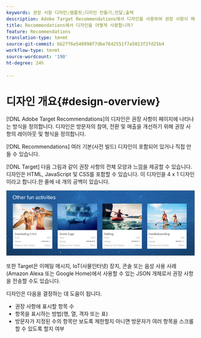 ```yaml
---
keywords: 권장 사항 디자인;템플릿;디자인 만들기;전달;출력
description: Adobe Target Recommendations에서 디자인을 사용하여 권장 사항이 페이지에 표시되는 방식을 정의하는 방법을 알아봅니다(1X4, 1X6, 2X2 등).
title: Recommendations에서 디자인을 어떻게 사용합니까?
feature: Recommendations
translation-type: tm+mt
source-git-commit: bb27f6e540998f7dbe7642551f7a5013f2fd25b4
workflow-type: tm+mt
source-wordcount: '198'
ht-degree: 24%

---
```



# 디자인 개요{#design-overview}

[!DNL Adobe Target Recommendations]의 디자인은 권장 사항이 페이지에 나타나는 방식을 정의합니다. 디자인은 방문자의 참여, 전환 및 매출을 개선하기 위해 권장 사항의 레이아웃 및 형식을 정의합니다.

[!DNL Recommendations] 여러 기본(사전 빌드) 디자인이 포함되어 있거나 직접 만들 수 있습니다.

[!DNL Target] 다음 그림과 같이 권장 사항의 전체 모양과 느낌을 제공할 수 있습니다. 디자인은 HTML, JavaScript 및 CSS를 포함할 수 있습니다. 이 디자인을 4 x 1 디자인이라고 합니다.한 줄에 네 개의 공백이 있습니다.

![](assets/velocity_example.png)

또한 Target은 이메일 메시지, IoT(사물인터넷) 장치, 콘솔 또는 음성 사용 사례(Amazon Alexa 또는 Google Home)에서 사용할 수 있는 JSON 개체로서 권장 사항을 전송할 수도 있습니다.

디자인은 다음을 결정하는 데 도움이 됩니다.

* 권장 사항에 표시할 항목 수
* 항목을 표시하는 방법(행, 열, 격자 또는 표)
* 방문자가 지정된 수의 항목만 보도록 제한할지 아니면 방문자가 여러 항목을 스크롤할 수 있도록 할지 여부

